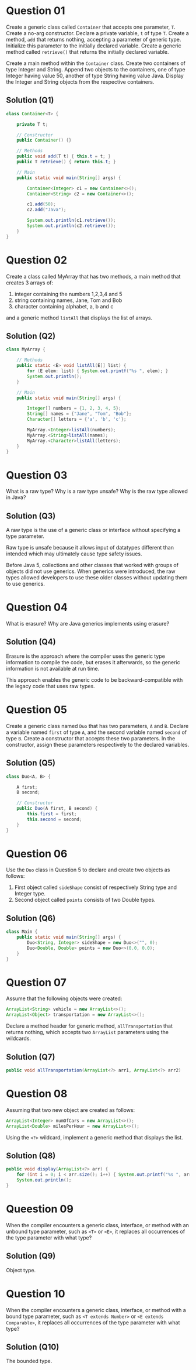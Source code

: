 # Question 01

Create a generic class called `Container` that accepts one parameter, `T`. Create a no-arg constructor. Declare a private variable, `t` of type `T`. Create a method, `add` that returns nothing, accepting a parameter of generic type. Initialize this parameter to the initially declared variable. Create a generic method called `retrieve()` that returns the initially declared variable. 

Create a main method within the `Container` class. Create two containers of type Integer and String. Append two objects to the containers, one of type Integer having value 50, another of type String having value Java. Display the Integer and String objects from the respective containers. 

## Solution (Q1)

```java
class Container<T> {

    private T t;

    // Constructor
    public Container() {}

    // Methods
    public void add(T t) { this.t = t; }
    public T retrieve() { return this.t; }

    // Main
    public static void main(String[] args) {

        Container<Integer> c1 = new Container<>();
        Container<String> c2 = new Container<>();

        c1.add(50);
        c2.add("Java");

        System.out.println(c1.retrieve());
        System.out.println(c2.retrieve());
    }
}
```

# Question 02

Create a class called MyArray that has two methods, a main method that creates 3 arrays of:

1. integer containing the numbers 1,2,3,4 and 5
2. string containing names, Jane, Tom and Bob
3. character containing alphabet, a, b and c

and a generic method `listAll` that displays the list of arrays.

## Solution (Q2)

```java
class MyArray {

    // Methods
    public static <E> void listAll(E[] list) {
        for (E elem: list) { System.out.printf("%s ", elem); }
        System.out.println();
    }

    // Main
    public static void main(String[] args) {

        Integer[] numbers = {1, 2, 3, 4, 5};
        String[] names = {"Jane", "Tom", "Bob"};
        Character[] letters = {'a', 'b', 'c'};

        MyArray.<Integer>listAll(numbers);        
        MyArray.<String>listAll(names);
        MyArray.<Character>listAll(letters);
    }
}
```

# Question 03

What is a raw type? Why is a raw type unsafe? Why is the raw type allowed in Java?

## Solution (Q3)

A raw type is the use of a generic class or interface without specifying a type parameter. 

Raw type is unsafe because it allows input of datatypes different than intended which may ultimately cause type safety issues.

Before Java 5, collections and other classes that worked with groups of objects did not use generics. When generics were introduced, the raw types allowed developers to use these older classes without updating them to use generics.

# Question 04

What is erasure? Why are Java generics implements using erasure?

## Solution (Q4)

Erasure is the approach where the compiler uses the generic type information to compile the code, but erases 
it afterwards, so the generic information is not available at run time.

This approach enables the generic code to be backward-compatible with the legacy code that uses raw types.

# Question 05

Create a generic class named `Duo` that has two parameters, `A` and `B`. Declare a variable named `first` of type `A`, and the second variable named `second` of type `B`. Create a constructor that accepts these two parameters. In the constructor, assign these parameters respectively to the declared variables. 

## Solution (Q5)

```java
class Duo<A, B> {

    A first;
    B second;

    // Constructor
    public Duo(A first, B second) {
        this.first = first;
        this.second = second;
    }
}
```

# Question 06

Use the `Duo` class in Question 5 to declare and create two objects as follows:

1. First object called `sideShape` consist of respectively String type and Integer type.
2. Second object called `points` consists of two Double types. 

## Solution (Q6)

```java
class Main {
    public static void main(String[] args) {
        Duo<String, Integer> sideShape = new Duo<>("", 0);
        Duo<Double, Double> points = new Duo<>(0.0, 0.0);
    }
}
```

# Question 07

Assume that the following objects were created:

```java
ArrayList<String> vehicle = new ArrayList<>();
ArrayList<Object> transportation = new ArrayList<>();
```

Declare a method header for generic method, `allTransportation` that returns nothing, which accepts two `ArrayList` parameters using the wildcards.

## Solution (Q7)

```java
public void allTransportation(ArrayList<?> arr1, ArrayList<?> arr2)
```

# Question 08

Assuming that two new object are created as follows:

```java
ArrayList<Integer> numOfCars = new ArrayList<>();
ArrayList<Double> milesPerHour = new ArrayList<>();
```

Using the `<?>` wildcard, implement a generic method that displays the list.

## Solution (Q8)

```java
public void display(ArrayList<?> arr) {
    for (int i = 0; i < arr.size(); i++) { System.out.printf("%s ", arr.get(i)); }
    System.out.println();
}
```
 
# Queestion 09

When the compiler encounters a generic class, interface, or method with an unbound type parameter, such as `<T>` or `<E>`, it replaces all occurrences of the type parameter with what type?

## Solution (Q9)

Object type.

# Question 10

When the compiler encounters a generic class, interface, or method with a bound type parameter, such as `<T extends Number>` or `<E extends Comparable>`, it replaces all occurrences of the type parameter with what type?

## Solution (Q10)

The bounded type.
